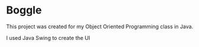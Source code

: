 # Boggle

This project was created for my Object Oriented Programming class in Java.

I used Java Swing to create the UI

